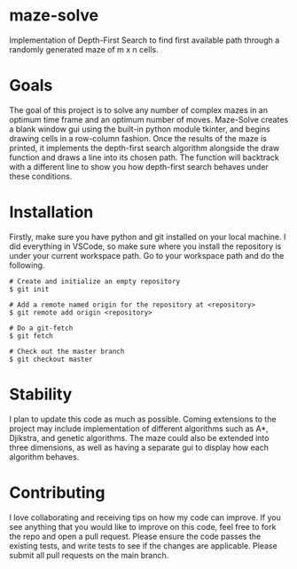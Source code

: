 # maze-solve
Implementation of Depth-First Search to find first available path through a randomly generated maze of m x n cells. 

# Goals
The goal of this project is to solve any number of complex mazes in an optimum time frame and an optimum number of moves. Maze-Solve creates a blank window gui using the built-in python module tkinter, and begins drawing cells in a row-column fashion. Once the results of the maze is printed, it implements the depth-first search algorithm alongside the draw function and draws a line into its chosen path. The function will backtrack with a different line to show you how depth-first search behaves under these conditions. 

# Installation
Firstly, make sure you have python and git installed on your local machine. I did everything in VSCode, so make sure where you install the repository is under your current workspace path. Go to your workspace path and do the following.
```
# Create and initialize an empty repository
$ git init

# Add a remote named origin for the repository at <repository>
$ git remote add origin <repository>

# Do a git-fetch
$ git fetch

# Check out the master branch
$ git checkout master 
```
# Stability 
I plan to update this code as much as possible. Coming extensions to the project may include implementation of different algorithms such as A*, Djikstra, and genetic algorithms. The maze could also be extended into three dimensions, as well as having a separate gui to display how each algorithm behaves. 

# Contributing
I love collaborating and receiving tips on how my code can improve. If you see anything that you would like to improve on this code, feel free to fork the repo and open a pull request. Please ensure the code passes the existing tests, and write tests to see if the changes are applicable. Please submit all pull requests on the main branch.
